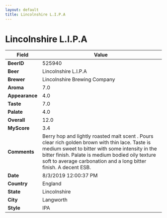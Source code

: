 ```yaml
---
layout: default
title: Lincolnshire L.I.P.A
---
```


# Lincolnshire L.I.P.A

| Field         | Value     |
|---------------|-----------|
| **BeerID** | 525940 |
| **Beer** | Lincolnshire L.I.P.A |
| **Brewer** | Lincolnshire Brewing Company |
| **Aroma** | 7.0 |
| **Appearance** | 4.0 |
| **Taste** | 7.0 |
| **Palate** | 4.0 |
| **Overall** | 12.0 |
| **MyScore** | 3.4 |
| **Comments** | Berry hop and lightly roasted malt scent . Pours clear rich golden brown with thin lace. Taste is medium sweet to bitter with some intensity in the bitter finish. Palate is medium bodied oily texture soft to average carbonation and a long bitter finish. A decent ESB. |
| **Date** | 8/3/2019 12:00:37 PM |
| **Country** | England |
| **State** | Lincolnshire |
| **City** | Langworth |
| **Style** | IPA |
